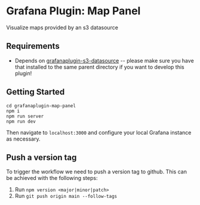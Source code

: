 # Grafana Plugin: Map Panel

Visualize maps provided by an s3 datasource


## Requirements

- Depends on [grafanaplugin-s3-datasource](https://github.com/tailosinc/grafanaplugin-s3-datasource) -- please make sure you have that installed to the same parent directory if you want to develop this plugin!

## Getting Started

```
cd grafanaplugin-map-panel
npm i
npm run server
npm run dev
```

Then navigate to `localhost:3000` and configure your local Grafana instance as necessary.

## Push a version tag

To trigger the workflow we need to push a version tag to github. This can be achieved with the following steps:

1. Run `npm version <major|minor|patch>`
2. Run `git push origin main --follow-tags`
